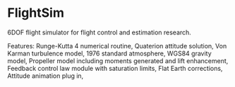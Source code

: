 # FlightSim
6DOF flight simulator for flight control and estimation research.

Features:
  Runge-Kutta 4 numerical routine,
  Quaterion attitude solution,
  Von Karman turbulence model,
  1976 standard atmosphere,
  WGS84 gravity model,
  Propeller model including moments generated and lift enhancement,
  Feedback control law module with saturation limits,
  Flat Earth corrections,
  Attitude animation plug in,
